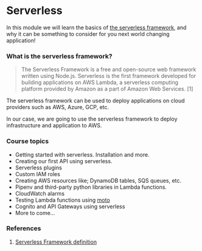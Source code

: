# Serverless

In this module we will learn the basics of [the serverless framework](https://www.serverless.com), and why it can be 
something to consider for you next world changing application!

### What is the serverless framework?

> The Serverless Framework is a free and open-source web framework written using Node.js. Serverless is the first 
> framework developed for building applications on AWS Lambda, a serverless computing platform provided by Amazon as a 
> part of Amazon Web Services. [1]

The serverless framework can be used to deploy applications on cloud providers such as AWS, Azure, GCP, etc.

In our case, we are going to use the serverless framework to deploy infrastructure and application to AWS.


### Course topics
- Getting started with serverless. Installation and more.
- Creating our first API using serverless.
- Serverless plugins
- Custom IAM roles
- Creating AWS resources like; DynamoDB tables, SQS queues, etc.
- Pipenv and third-party python libraries in Lambda functions.
- CloudWatch alarms
- Testing Lambda functions using [moto](https://github.com/spulec/moto)
- Cognito and API Gateways using serverless
- More to come...

### References
1. [Serverless Framework definition](https://en.wikipedia.org/wiki/Serverless_Framework)
